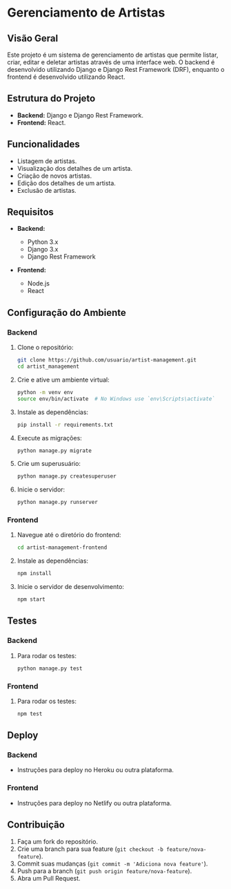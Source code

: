# Gerenciamento de Artistas

## Visão Geral

Este projeto é um sistema de gerenciamento de artistas que permite listar, criar, editar e deletar artistas através de uma interface web. O backend é desenvolvido utilizando Django e Django Rest Framework (DRF), enquanto o frontend é desenvolvido utilizando React.

## Estrutura do Projeto

- **Backend:** Django e Django Rest Framework.
- **Frontend:** React.

## Funcionalidades

- Listagem de artistas.
- Visualização dos detalhes de um artista.
- Criação de novos artistas.
- Edição dos detalhes de um artista.
- Exclusão de artistas.

## Requisitos

- **Backend:**
  - Python 3.x
  - Django 3.x
  - Django Rest Framework

- **Frontend:**
  - Node.js
  - React

## Configuração do Ambiente

### Backend

1. Clone o repositório:
    ```bash
    git clone https://github.com/usuario/artist-management.git
    cd artist_management
    ```

2. Crie e ative um ambiente virtual:
    ```bash
    python -m venv env
    source env/bin/activate  # No Windows use `env\Scripts\activate`
    ```

3. Instale as dependências:
    ```bash
    pip install -r requirements.txt
    ```

4. Execute as migrações:
    ```bash
    python manage.py migrate
    ```

5. Crie um superusuário:
    ```bash
    python manage.py createsuperuser
    ```

6. Inicie o servidor:
    ```bash
    python manage.py runserver
    ```

### Frontend

1. Navegue até o diretório do frontend:
    ```bash
    cd artist-management-frontend
    ```

2. Instale as dependências:
    ```bash
    npm install
    ```

3. Inicie o servidor de desenvolvimento:
    ```bash
    npm start
    ```

## Testes

### Backend

1. Para rodar os testes:
    ```bash
    python manage.py test
    ```

### Frontend

1. Para rodar os testes:
    ```bash
    npm test
    ```

## Deploy

### Backend

- Instruções para deploy no Heroku ou outra plataforma.

### Frontend

- Instruções para deploy no Netlify ou outra plataforma.

## Contribuição

1. Faça um fork do repositório.
2. Crie uma branch para sua feature (`git checkout -b feature/nova-feature`).
3. Commit suas mudanças (`git commit -m 'Adiciona nova feature'`).
4. Push para a branch (`git push origin feature/nova-feature`).
5. Abra um Pull Request.


